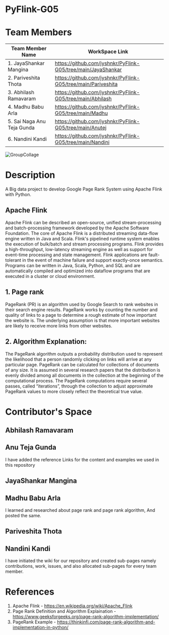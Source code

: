 # PyFlink-G05

# Team Members
| Team Member Name           | WorkSpace Link
| ---------------------------|-------------------------|
| 1. JayaShankar Mangina     |https://github.com/jyshnkr/PyFlink-G05/tree/main/JayaShankar                 |
| 2. Pariveshita Thota       |https://github.com/jyshnkr/PyFlink-G05/tree/main/Pariveshita                 |
| 3. Abhilash Ramavaram      |https://github.com/jyshnkr/PyFlink-G05/tree/main/Abhilash                    |
| 4. Madhu Babu Arla         |https://github.com/jyshnkr/PyFlink-G05/tree/main/Madhu                       |
| 5. Sai Naga Anu Teja Gunda |https://github.com/jyshnkr/PyFlink-G05/tree/main/Anutej                      |   
| 6. Nandini Kandi           |https://github.com/jyshnkr/PyFlink-G05/tree/main/Nandini                     |

![GroupCollage](https://user-images.githubusercontent.com/77635770/160168682-61663fb8-2c84-4ed7-8c64-f7e6310d3474.jpeg)

# Description                         
                         
A Big data project to develop Google Page Rank System using Apache Flink with Python.

## Apache Flink

Apache Flink can be described an open-source, unified stream-processing and batch-processing framework developed by the Apache Software Foundation. 
The core of Apache Flink is a distributed streaming data-flow engine written in Java and Scala.
Flink's pipelined runtime system enables the execution of bulk/batch and stream processing programs.
Flink provides a high-throughput, low-latency streaming engine as well as support for event-time processing and state management.
Flink applications are fault-tolerant in the event of machine failure and support exactly-once semantics. 
Programs can be written in Java, Scala, Python, and SQL and are automatically compiled and optimized  into dataflow programs that are executed in a cluster or cloud environment.


## 1. Page rank

PageRank (PR) is an algorithm used by Google Search to rank websites in their search engine results. PageRank works by counting the number and quality of links to a page to determine a rough estimate of how important the website is. The underlying assumption is that more important websites are likely to receive more links from other websites.

## 2. Algorithm Explanation:

The PageRank algorithm outputs a probability distribution used to represent the likelihood that a person randomly clicking on links will arrive at any particular page. PageRank can be calculated for collections of documents of any size. It is assumed in several research papers that the distribution is evenly divided among all documents in the collection at the beginning of the computational process. The PageRank computations require several passes, called “iterations”, through the collection to adjust approximate PageRank values to more closely reflect the theoretical true value.

# Contributor's Space

## Abhilash Ramavaram

## Anu Teja Gunda

I have added the reference Links for the content and examples we used in this repository

## JayaShankar Mangina

## Madhu Babu Arla

I learned and researched about page rank and page rank algorithm, And posted the same.

## Pariveshita Thota


## Nandini Kandi

I have initiated the wiki for our repository and created sub-pages namely contributions, work, issues, and also allocated sub-pages for every team member.


# References
1. Apache Flink - https://en.wikipedia.org/wiki/Apache_Flink
2. Page Rank Definition and Algorithm Explaination - https://www.geeksforgeeks.org/page-rank-algorithm-implementation/
3. PageRank Example - https://thinkinfi.com/page-rank-algorithm-and-implementation-in-python/
